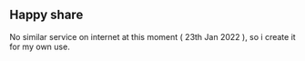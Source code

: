 ## Happy share

No similar service on internet at this moment ( 23th Jan 2022 ), so i create it for my own use.



